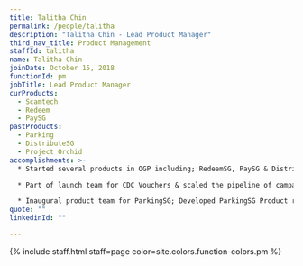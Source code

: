 ```yaml
---
title: Talitha Chin
permalink: /people/talitha
description: "Talitha Chin - Lead Product Manager"
third_nav_title: Product Management
staffId: talitha
name: Talitha Chin
joinDate: October 15, 2018
functionId: pm
jobTitle: Lead Product Manager
curProducts:
  - Scamtech
  - Redeem
  - PaySG
pastProducts:
  - Parking
  - DistributeSG
  - Project Orchid
accomplishments: >-
  * Started several products in OGP including; RedeemSG, PaySG & DistributeSG

  * Part of launch team for CDC Vouchers & scaled the pipeline of campaigns to ~$800M

  * Inaugural product team for ParkingSG; Developed ParkingSG Product roadmap
quote: ""
linkedinId: ""

---
```


{% include staff.html staff=page color=site.colors.function-colors.pm %}
